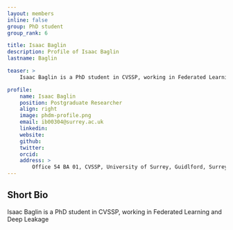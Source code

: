 ```yaml
---
layout: members
inline: false
group: PhD student
group_rank: 6

title: Isaac Baglin
description: Profile of Isaac Baglin
lastname: Baglin

teaser: >
    Isaac Baglin is a PhD student in CVSSP, working in Federated Learning and Deep Leakage

profile:
    name: Isaac Baglin
    position: Postgraduate Researcher
    align: right
    image: phdm-profile.png
    email: ib00304@surrey.ac.uk
    linkedin: 
    website: 
    github: 
    twitter: 
    orcid: 
    address: >
        Office 54 BA 01, CVSSP, University of Surrey, Guidlford, Surrey, GU27XH<br />
---
```

## Short Bio
Isaac Baglin is a PhD student in CVSSP, working in Federated Learning and Deep Leakage